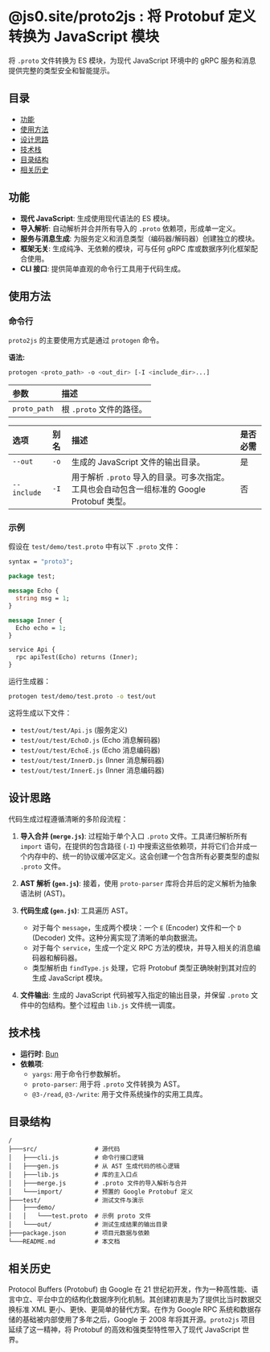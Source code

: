 # @js0.site/proto2js : 将 Protobuf 定义转换为 JavaScript 模块

将 `.proto` 文件转换为 ES 模块，为现代 JavaScript 环境中的 gRPC 服务和消息提供完整的类型安全和智能提示。

## 目录

- [功能](#功能)
- [使用方法](#使用方法)
- [设计思路](#设计思路)
- [技术栈](#技术栈)
- [目录结构](#目录结构)
- [相关历史](#相关历史)

## 功能

- **现代 JavaScript**: 生成使用现代语法的 ES 模块。
- **导入解析**: 自动解析并合并所有导入的 `.proto` 依赖项，形成单一定义。
- **服务与消息生成**: 为服务定义和消息类型（编码器/解码器）创建独立的模块。
- **框架无关**: 生成纯净、无依赖的模块，可与任何 gRPC 库或数据序列化框架配合使用。
- **CLI 接口**: 提供简单直观的命令行工具用于代码生成。

## 使用方法

### 命令行

`proto2js` 的主要使用方式是通过 `protogen` 命令。

**语法:**
```bash
protogen <proto_path> -o <out_dir> [-I <include_dir>...]
```

| 参数 | 描述 |
| :--- | :--- |
| `proto_path` | 根 `.proto` 文件的路径。 |

| 选项 | 别名 | 描述 | 是否必需 |
| :--- | :--- | :--- | :--- |
| `--out` | `-o` | 生成的 JavaScript 文件的输出目录。 | 是 |
| `--include` | `-I` | 用于解析 `.proto` 导入的目录。可多次指定。工具也会自动包含一组标准的 Google Protobuf 类型。 | 否 |

### 示例

假设在 `test/demo/test.proto` 中有以下 `.proto` 文件：
```protobuf
syntax = "proto3";

package test;

message Echo {
  string msg = 1;
}

message Inner {
  Echo echo = 1;
}

service Api {
  rpc apiTest(Echo) returns (Inner);
}
```

运行生成器：
```bash
protogen test/demo/test.proto -o test/out
```

这将生成以下文件：
- `test/out/test/Api.js` (服务定义)
- `test/out/test/EchoD.js` (Echo 消息解码器)
- `test/out/test/EchoE.js` (Echo 消息编码器)
- `test/out/test/InnerD.js` (Inner 消息解码器)
- `test/out/test/InnerE.js` (Inner 消息编码器)

## 设计思路

代码生成过程遵循清晰的多阶段流程：

1.  **导入合并 (`merge.js`)**: 过程始于单个入口 `.proto` 文件。工具递归解析所有 `import` 语句，在提供的包含路径 (`-I`) 中搜索这些依赖项，并将它们合并成一个内存中的、统一的协议缓冲区定义。这会创建一个包含所有必要类型的虚拟 `.proto` 文件。

2.  **AST 解析 (`gen.js`)**: 接着，使用 `proto-parser` 库将合并后的定义解析为抽象语法树 (AST)。

3.  **代码生成 (`gen.js`)**: 工具遍历 AST。
    - 对于每个 `message`，生成两个模块：一个 `E` (Encoder) 文件和一个 `D` (Decoder) 文件。这种分离实现了清晰的单向数据流。
    - 对于每个 `service`，生成一个定义 RPC 方法的模块，并导入相关的消息编码器和解码器。
    - 类型解析由 `findType.js` 处理，它将 Protobuf 类型正确映射到其对应的生成 JavaScript 模块。

4.  **文件输出**: 生成的 JavaScript 代码被写入指定的输出目录，并保留 `.proto` 文件中的包结构。整个过程由 `lib.js` 文件统一调度。

## 技术栈

- **运行时**: [Bun](https://bun.sh/)
- **依赖项**:
  - `yargs`: 用于命令行参数解析。
  - `proto-parser`: 用于将 `.proto` 文件转换为 AST。
  - `@3-/read`, `@3-/write`: 用于文件系统操作的实用工具库。

## 目录结构

```
/
├───src/                # 源代码
│   ├───cli.js          # 命令行接口逻辑
│   ├───gen.js          # 从 AST 生成代码的核心逻辑
│   ├───lib.js          # 库的主入口点
│   ├───merge.js        # .proto 文件的导入解析与合并
│   └───import/         # 预置的 Google Protobuf 定义
├───test/               # 测试文件与演示
│   ├───demo/
│   │   └───test.proto  # 示例 proto 文件
│   └───out/            # 测试生成结果的输出目录
├───package.json        # 项目元数据与依赖
└───README.md           # 本文档
```

## 相关历史

Protocol Buffers (Protobuf) 由 Google 在 21 世纪初开发，作为一种高性能、语言中立、平台中立的结构化数据序列化机制。其创建初衷是为了提供比当时数据交换标准 XML 更小、更快、更简单的替代方案。在作为 Google RPC 系统和数据存储的基础被内部使用了多年之后，Google 于 2008 年将其开源。`proto2js` 项目延续了这一精神，将 Protobuf 的高效和强类型特性带入了现代 JavaScript 世界。

